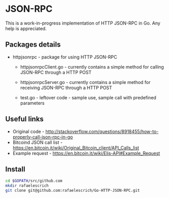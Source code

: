 # JSON-RPC

This is a work-in-progress implementation of HTTP JSON-RPC in Go. Any help is appreciated.

## Packages details

- httpjsonrpc - package for using HTTP JSON-RPC

  - httpjsonrpcClient.go - currently contains a simple method for calling JSON-RPC through a HTTP POST

  - httpjsonrpcServer.go - currently contains a simple method for receiving JSON-RPC through a HTTP POST

  - test.go - leftover code - sample use, sample call with predefined parameters

## Useful links

- Original code - <http://stackoverflow.com/questions/8918455/how-to-properly-call-json-rpc-in-go>
- Bitcoind JSON call list - <https://en.bitcoin.it/wiki/Original_Bitcoin_client/API_Calls_list>
- Example request - <https://en.bitcoin.it/wiki/Elis-API#Example_Request>

## Install

```bash
cd $GOPATH/src/github.com
mkdir rafaelescrich
git clone git@github.com:rafaelescrich/Go-HTTP-JSON-RPC.git
```